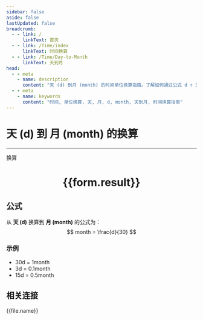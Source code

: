 ```yaml
---
sidebar: false
aside: false
lastUpdated: false
breadcrumb:
  - - link: /
      linkText: 首页
  - - link: /Time/index
      linkText: 时间换算
  - - link: /Time/Day-to-Month
      linkText: 天到月
head:
  - - meta
    - name: description
      content: "天 (d) 到月 (month) 的时间单位换算指南。了解如何通过公式 d ÷ 30 换算为月。"
  - - meta
    - name: keywords
      content: "时间, 单位换算, 天, 月, d, month, 天到月, 时间换算指南"
---
```


# 天 (d) 到 月 (month) 的换算

---
<script setup>
import { onMounted, reactive, inject, ref } from 'vue'
import { NButton,NForm ,NFormItem,NInput,NInputNumber,NSelect,NCard,useMessage,NGrid ,NGi  } from 'naive-ui'
import { defineClientComponent } from 'vitepress'
import { Time } from '../../files';

const convert = inject('convert')

const form = reactive({
  number: null,
  result: '',
})

const convertHandler = () => {
  if (form.number !== null && !isNaN(form.number)) {
    const convertedValue = parseFloat(form.number) / 30
    form.result = `${form.number}d = ${convertedValue.toFixed(4)}month`
  } else {
    form.result = '请输入有效的数值。'
  }
}
</script>

<n-form size="large" :model="form">
  <n-form-item label="天 (d)">
    <n-input-number v-model:value="form.number" placeholder="输入天" style="width: 100%" />
  </n-form-item>
  <n-form-item>
    <n-button type="info" @click="convertHandler" block>换算</n-button>
  </n-form-item>
</n-form>

<n-card  embedded :bordered="false" hoverable>
  <div  style="text-align:center">
    <h1>{{form.result}}</h1>
  </div>
</n-card>

## 公式

从 **天 (d)** 换算到 **月 (month)** 的公式为：
$$ month = \frac{d}{30} $$

### 示例
- 30d = 1month
- 3d = 0.1month
- 15d = 0.5month
## 相关连接
<n-grid x-gap="12" :cols="2">
  <n-gi v-for="(file, index) in Time" :key="index">
    <n-button
      text
      tag="a"
      :href="file.path"
      type="info"
    >
      {{file.name}}
    </n-button>
  </n-gi>
</n-grid>